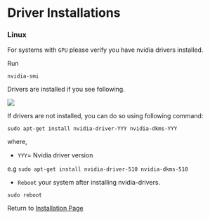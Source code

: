 # Driver Installations


### Linux

For systems with `GPU` please verify you have nvidia drivers installed.

Run

```
nvidia-smi
```
Drivers are installed if you see following.

![](../imgs/nvidia-drivers.png)

If drivers are not installed, you can do so using following command:

```
sudo apt-get install nvidia-driver-YYY nvidia-dkms-YYY
```
where,
- `YYY`= Nvidia driver version

e.g `sudo apt-get install nvidia-driver-510 nvidia-dkms-510`

- `Reboot` your system after installing nvidia-drivers.
```
sudo reboot
```


Return to [Installation Page](README.md) 
